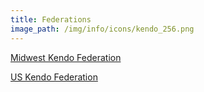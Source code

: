 ```yaml
---
title: Federations
image_path: /img/info/icons/kendo_256.png
---
```


[Midwest Kendo Federation](http://www.midwestkendofederation.com/)

[US Kendo Federation](http://www.auskf.info/)
